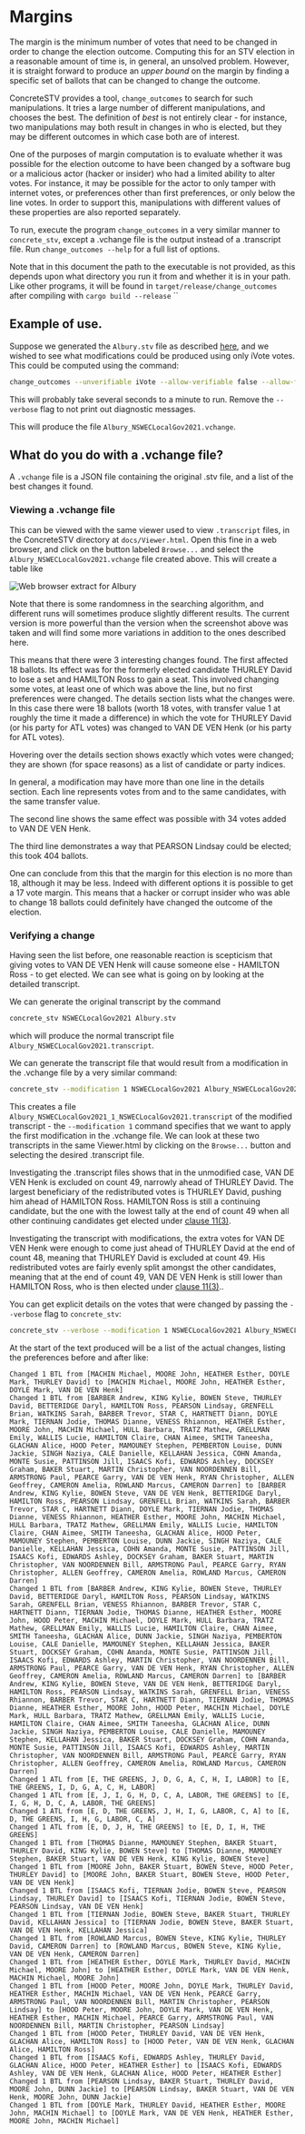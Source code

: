 # Margins

The margin is the minimum number of votes that need to be changed in order to change the
election outcome. Computing this for an STV election in a reasonable amount of time is, in general, 
an unsolved problem. However, it is straight forward to produce an *upper bound* on the margin
by finding a specific set of ballots that can be changed to change the outcome.

ConcreteSTV provides a tool, `change_outcomes` to search for such manipulations. It tries a large
number of different manipulations, and chooses the best. The definition of *best* is not
entirely clear - for instance, two manipulations may both result in changes in who is elected,
but they may be different outcomes in which case both are of interest.

One of the purposes of margin computation is to evaluate whether it was possible for 
the election outcome to have been changed by a software bug or a
malicious actor (hacker or insider) who had a limited ability to alter votes.
For instance, it may be possible for the actor to only tamper with internet votes,
or preferences other than first preferences, or only below the line votes. In order to
support this, manipulations with different values of these properties are also reported separately.

To run, execute the program `change_outcomes` in a very similar manner to `concrete_stv`,
except a .vchange file is the output instead of a .transcript file. Run `change_outcomes --help`
for a full list of options.

Note that in this document the path to the executable is not provided, as this depends upon
what directory you run it from and whether it is in your path. Like other programs, it 
will be found in `target/release/change_outcomes` after compiling with `cargo build --release`
``

## Example of use.

Suppose we generated the `Albury.stv` file as described [here](nsw/parse_ec_data_lge.md), and
we wished to see what modifications could be produced using only iVote votes. This could be computed
using the command:
```bash
change_outcomes --unverifiable iVote --allow-verifiable false --allow-first true,false --verbose NSWECLocalGov2021 Albury.stv 
```
This will probably take several seconds to a minute to run. Remove the `--verbose` flag to not print out diagnostic messages.

This will produce the file `Albury_NSWECLocalGov2021.vchange`.

## What do you do with a .vchange file?

A `.vchange` file is a JSON file containing the original .stv file, and a list of the best
changes it found. 

### Viewing a .vchange file

This can be viewed with the same viewer used to view `.transcript` files, in the ConcreteSTV
directory at `docs/Viewer.html`. Open this fine in a web browser, and click on the button labeled
`Browse...` and select the `Albury_NSWECLocalGov2021.vchange` file created above. This will create
a table like

![Web browser extract for Albury](readme_images/AlburyChangesScreenshot.png)

Note that there is some randomness in the searching algorithm, 
and different runs will sometimes produce slightly different results.
The current version is more powerful than the version when the screenshot above was taken and will
find some more variations in addition to the ones described here.

This means that there were 3 interesting changes found. The first affected 18 ballots. Its effect was for
the formerly elected candidate THURLEY David to lose a set and HAMILTON Ross to gain a seat. This involved
changing some votes, at least one of which was above the line, but no first preferences were changed. 
The details section lists what the changes
were. In this case there were 18 ballots (worth 18 votes, with transfer value 1 at roughly the time
it made a difference) in which the vote
for THURLEY David (or his party for ATL votes) was changed to VAN DE VEN Henk (or his party for ATL votes).

Hovering over the details section shows exactly which votes were changed; they are shown (for space reasons)
as a list of candidate or party indices.

In general, a modification may have more than one line in the details section. Each line
represents votes from and to the same candidates, with the same transfer value.

The second line shows the same effect was possible with 34 votes added to VAN DE VEN Henk.

The third line demonstrates a way that PEARSON Lindsay could be elected; this took 404 ballots.

One can conclude from this that the margin for this election is no more than 18, although it
may be less. Indeed with different options it is possible to get a 17 vote margin. This means
that a hacker or corrupt insider who was able to change 18 ballots could definitely have changed 
the outcome of the election.

### Verifying a change

Having seen the list before, one reasonable reaction is scepticism that giving votes to
VAN DE VEN Henk will cause someone else - HAMILTON Ross - to get elected. We can see what
is going on by looking at the detailed transcript.

We can generate the original transcript by the command
```bash
concrete_stv NSWECLocalGov2021 Albury.stv
```
which will produce the normal transcript file `Albury_NSWECLocalGov2021.transcript`.

We can generate the transcript file that would result from a modification in the .vchange
file by a very similar command:
```bash
concrete_stv --modification 1 NSWECLocalGov2021 Albury_NSWECLocalGov2021.vchange
```
This creates a file `Albury_NSWECLocalGov2021_1_NSWECLocalGov2021.transcript` of the modified
transcript - the `--modification 1` command specifies that we want to apply the first modification in the .vchange file. We can look at these two transcripts in the same Viewer.html by clicking on
the `Browse...` button and selecting the desired .transcript file.

Investigating the .transcript files shows that in the unmodified case, VAN DE VEN Henk
is excluded on count 49, narrowly ahead of THURLEY David. The largest beneficiary of the
redistributed votes is THURLEY David, pushing him ahead of HAMILTON Ross. HAMILTON Ross is 
still a continuing candidate, but the one with the lowest tally at the end of count 49 
when all other continuing candidates get elected under [clause 11(3)](nsw/NSWLocalCouncilLegislation2021.md).

Investigating the transcript with modifications, the extra votes for VAN DE VEN Henk were
enough to come just ahead of THURLEY David at the end of count 48, meaning that
THURLEY David is excluded at count 49. His redistributed votes are fairly evenly split
amongst the other candidates, meaning that at the end of count 49, VAN DE VEN Henk is
still lower than HAMILTON Ross, who is then elected under [clause 11(3)](nsw/NSWLocalCouncilLegislation2021.md)..

You can get explicit details on the votes that were changed by passing the `--verbose` flag
to `concrete_stv`:
```bash
concrete_stv --verbose --modification 1 NSWECLocalGov2021 Albury_NSWECLocalGov2021.vchange
```

At the start of the text produced will be a list of the actual changes, listing the preferences before and after like:
```text
Changed 1 BTL from [MACHIN Michael, MOORE John, HEATHER Esther, DOYLE Mark, THURLEY David] to [MACHIN Michael, MOORE John, HEATHER Esther, DOYLE Mark, VAN DE VEN Henk]
Changed 1 BTL from [BARBER Andrew, KING Kylie, BOWEN Steve, THURLEY David, BETTERIDGE Daryl, HAMILTON Ross, PEARSON Lindsay, GRENFELL Brian, WATKINS Sarah, BARBER Trevor, STAR C, HARTNETT Diann, DOYLE Mark, TIERNAN Jodie, THOMAS Dianne, VENESS Rhiannon, HEATHER Esther, MOORE John, MACHIN Michael, HULL Barbara, TRATZ Mathew, GRELLMAN Emily, WALLIS Lucie, HAMILTON Claire, CHAN Aimee, SMITH Taneesha, GLACHAN Alice, HOOD Peter, MAMOUNEY Stephen, PEMBERTON Louise, DUNN Jackie, SINGH Naziya, CALE Danielle, KELLAHAN Jessica, COHN Amanda, MONTE Susie, PATTINSON Jill, ISAACS Kofi, EDWARDS Ashley, DOCKSEY Graham, BAKER Stuart, MARTIN Christopher, VAN NOORDENNEN Bill, ARMSTRONG Paul, PEARCE Garry, VAN DE VEN Henk, RYAN Christopher, ALLEN Geoffrey, CAMERON Amelia, ROWLAND Marcus, CAMERON Darren] to [BARBER Andrew, KING Kylie, BOWEN Steve, VAN DE VEN Henk, BETTERIDGE Daryl, HAMILTON Ross, PEARSON Lindsay, GRENFELL Brian, WATKINS Sarah, BARBER Trevor, STAR C, HARTNETT Diann, DOYLE Mark, TIERNAN Jodie, THOMAS Dianne, VENESS Rhiannon, HEATHER Esther, MOORE John, MACHIN Michael, HULL Barbara, TRATZ Mathew, GRELLMAN Emily, WALLIS Lucie, HAMILTON Claire, CHAN Aimee, SMITH Taneesha, GLACHAN Alice, HOOD Peter, MAMOUNEY Stephen, PEMBERTON Louise, DUNN Jackie, SINGH Naziya, CALE Danielle, KELLAHAN Jessica, COHN Amanda, MONTE Susie, PATTINSON Jill, ISAACS Kofi, EDWARDS Ashley, DOCKSEY Graham, BAKER Stuart, MARTIN Christopher, VAN NOORDENNEN Bill, ARMSTRONG Paul, PEARCE Garry, RYAN Christopher, ALLEN Geoffrey, CAMERON Amelia, ROWLAND Marcus, CAMERON Darren]
Changed 1 BTL from [BARBER Andrew, KING Kylie, BOWEN Steve, THURLEY David, BETTERIDGE Daryl, HAMILTON Ross, PEARSON Lindsay, WATKINS Sarah, GRENFELL Brian, VENESS Rhiannon, BARBER Trevor, STAR C, HARTNETT Diann, TIERNAN Jodie, THOMAS Dianne, HEATHER Esther, MOORE John, HOOD Peter, MACHIN Michael, DOYLE Mark, HULL Barbara, TRATZ Mathew, GRELLMAN Emily, WALLIS Lucie, HAMILTON Claire, CHAN Aimee, SMITH Taneesha, GLACHAN Alice, DUNN Jackie, SINGH Naziya, PEMBERTON Louise, CALE Danielle, MAMOUNEY Stephen, KELLAHAN Jessica, BAKER Stuart, DOCKSEY Graham, COHN Amanda, MONTE Susie, PATTINSON Jill, ISAACS Kofi, EDWARDS Ashley, MARTIN Christopher, VAN NOORDENNEN Bill, ARMSTRONG Paul, PEARCE Garry, VAN DE VEN Henk, RYAN Christopher, ALLEN Geoffrey, CAMERON Amelia, ROWLAND Marcus, CAMERON Darren] to [BARBER Andrew, KING Kylie, BOWEN Steve, VAN DE VEN Henk, BETTERIDGE Daryl, HAMILTON Ross, PEARSON Lindsay, WATKINS Sarah, GRENFELL Brian, VENESS Rhiannon, BARBER Trevor, STAR C, HARTNETT Diann, TIERNAN Jodie, THOMAS Dianne, HEATHER Esther, MOORE John, HOOD Peter, MACHIN Michael, DOYLE Mark, HULL Barbara, TRATZ Mathew, GRELLMAN Emily, WALLIS Lucie, HAMILTON Claire, CHAN Aimee, SMITH Taneesha, GLACHAN Alice, DUNN Jackie, SINGH Naziya, PEMBERTON Louise, CALE Danielle, MAMOUNEY Stephen, KELLAHAN Jessica, BAKER Stuart, DOCKSEY Graham, COHN Amanda, MONTE Susie, PATTINSON Jill, ISAACS Kofi, EDWARDS Ashley, MARTIN Christopher, VAN NOORDENNEN Bill, ARMSTRONG Paul, PEARCE Garry, RYAN Christopher, ALLEN Geoffrey, CAMERON Amelia, ROWLAND Marcus, CAMERON Darren]
Changed 1 ATL from [E, THE GREENS, J, D, G, A, C, H, I, LABOR] to [E, THE GREENS, I, D, G, A, C, H, LABOR]
Changed 1 ATL from [E, J, I, G, H, D, C, A, LABOR, THE GREENS] to [E, I, G, H, D, C, A, LABOR, THE GREENS]
Changed 1 ATL from [E, D, THE GREENS, J, H, I, G, LABOR, C, A] to [E, D, THE GREENS, I, H, G, LABOR, C, A]
Changed 1 ATL from [E, D, J, H, THE GREENS] to [E, D, I, H, THE GREENS]
Changed 1 BTL from [THOMAS Dianne, MAMOUNEY Stephen, BAKER Stuart, THURLEY David, KING Kylie, BOWEN Steve] to [THOMAS Dianne, MAMOUNEY Stephen, BAKER Stuart, VAN DE VEN Henk, KING Kylie, BOWEN Steve]
Changed 1 BTL from [MOORE John, BAKER Stuart, BOWEN Steve, HOOD Peter, THURLEY David] to [MOORE John, BAKER Stuart, BOWEN Steve, HOOD Peter, VAN DE VEN Henk]
Changed 1 BTL from [ISAACS Kofi, TIERNAN Jodie, BOWEN Steve, PEARSON Lindsay, THURLEY David] to [ISAACS Kofi, TIERNAN Jodie, BOWEN Steve, PEARSON Lindsay, VAN DE VEN Henk]
Changed 1 BTL from [TIERNAN Jodie, BOWEN Steve, BAKER Stuart, THURLEY David, KELLAHAN Jessica] to [TIERNAN Jodie, BOWEN Steve, BAKER Stuart, VAN DE VEN Henk, KELLAHAN Jessica]
Changed 1 BTL from [ROWLAND Marcus, BOWEN Steve, KING Kylie, THURLEY David, CAMERON Darren] to [ROWLAND Marcus, BOWEN Steve, KING Kylie, VAN DE VEN Henk, CAMERON Darren]
Changed 1 BTL from [HEATHER Esther, DOYLE Mark, THURLEY David, MACHIN Michael, MOORE John] to [HEATHER Esther, DOYLE Mark, VAN DE VEN Henk, MACHIN Michael, MOORE John]
Changed 1 BTL from [HOOD Peter, MOORE John, DOYLE Mark, THURLEY David, HEATHER Esther, MACHIN Michael, VAN DE VEN Henk, PEARCE Garry, ARMSTRONG Paul, VAN NOORDENNEN Bill, MARTIN Christopher, PEARSON Lindsay] to [HOOD Peter, MOORE John, DOYLE Mark, VAN DE VEN Henk, HEATHER Esther, MACHIN Michael, PEARCE Garry, ARMSTRONG Paul, VAN NOORDENNEN Bill, MARTIN Christopher, PEARSON Lindsay]
Changed 1 BTL from [HOOD Peter, THURLEY David, VAN DE VEN Henk, GLACHAN Alice, HAMILTON Ross] to [HOOD Peter, VAN DE VEN Henk, GLACHAN Alice, HAMILTON Ross]
Changed 1 BTL from [ISAACS Kofi, EDWARDS Ashley, THURLEY David, GLACHAN Alice, HOOD Peter, HEATHER Esther] to [ISAACS Kofi, EDWARDS Ashley, VAN DE VEN Henk, GLACHAN Alice, HOOD Peter, HEATHER Esther]
Changed 1 BTL from [PEARSON Lindsay, BAKER Stuart, THURLEY David, MOORE John, DUNN Jackie] to [PEARSON Lindsay, BAKER Stuart, VAN DE VEN Henk, MOORE John, DUNN Jackie]
Changed 1 BTL from [DOYLE Mark, THURLEY David, HEATHER Esther, MOORE John, MACHIN Michael] to [DOYLE Mark, VAN DE VEN Henk, HEATHER Esther, MOORE John, MACHIN Michael]
```

